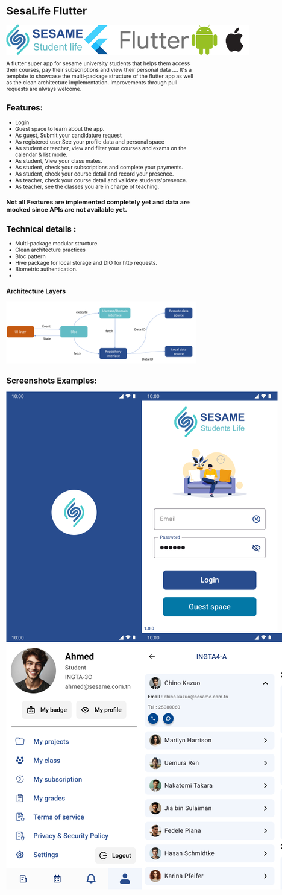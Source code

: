 # SesaLife Flutter
<div style="display: flex; flex-direction: row;">
<img  src="/repo-assets/SesameBrand.png">
<img  width="300" height="80" src="/repo-assets/flutter.png">
<img width="80" height="80" src="/repo-assets/android.png">
 <img width="80" height="80"  src="/repo-assets/apple.png">
</div>

A flutter super app for sesame university students that helps them access their courses, pay their subscriptions and view their personal data .... 
It's a template to showcase the multi-package structure of the flutter app as well as the clean architecture implementation.
Improvements through pull requests are always welcome. 

 ## Features:
- Login <br />
- Guest space to learn about the app. <br />
- As guest, Submit your candidature request <br />
- As registered user,See your profile data and personal space <br />
- As student or teacher, view and filter your courses and exams on the calendar & list mode. <br />
- As student, View your class mates. <br />
- As student, check your subscriptions and complete your payments. <br />
- As student, check your course detail and record your presence. <br />
- As teacher, check your course detail and validate students'presence. <br />
- As teacher, see the classes you are in charge of teaching. <br />

### Not all Features are implemented completely yet and data are mocked since  APIs are not available yet.



## Technical details :
- Multi-package modular structure.
- Clean architecture practices
- Bloc pattern
- Hive package for local storage and DIO for http requests.
- Biometric authentication.
- 
### Architecture Layers
<img src="/repo-assets/layers.PNG">
  
## Screenshots Examples:

<div style="display: flex; flex-direction: row;">
<img  src="/repo-assets/SplashScreen.png">
<img  src="/repo-assets/UserSigning.png">
</div>
<div style="display: flex; flex-direction: row;">
<img  src="/repo-assets/StudentProfile.png">
<img  src="/repo-assets/my_class.png">
<img  src="/repo-assets/Subs.png"> 
<img  src="/repo-assets/Payment-1.png">
</div>
  




